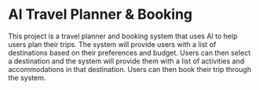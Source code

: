 # AI Travel Planner & Booking

This project is a travel planner and booking system that uses AI to help users plan their trips. The system will provide users with a list of destinations based on their preferences and budget. Users can then select a destination and the system will provide them with a list of activities and accommodations in that destination. Users can then book their trip through the system.